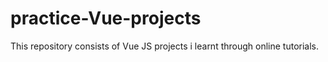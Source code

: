 # practice-Vue-projects
This repository consists of  Vue JS projects i learnt through online tutorials.
